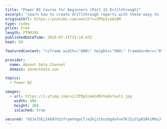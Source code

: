 ```yaml
---
title: "Power BI Course for Beginners (Part 15 Drillthrough)"
excerpt: "Learn how to create drillthrough reports with these easy to follow steps."
originalUrl: https://youtube.com/watch?v=ZPDpIceAi8M
type: video
price: Free
length: PT9M19S
publishedDateTime: 2020-07-31T23:18:43Z
heat: 50

featuredContent: "<iframe width=\"800\" height=\"500\" frameborder=\"0\" src=\"https://www.youtube.com/embed/ZPDpIceAi8M\" allow=\"accelerometer; autoplay; encrypted-media; gyroscope; picture-in-picture\" allowfullscreen></iframe>"

provider:
  name: Absent Data Channel
  domain: absentdata.com

topics:
  - Power BI

images:
  - url: https://i.ytimg.com/vi/ZPDpIceAi8M/hqdefault.jpg
    width: 480
    height: 360
    isCached: true

secured: "kDJe7SEj24b97h3zfrymYnqoCT/e2kjztGvzUgdvFvefKJIy3lp65Rk1MhoJ++dy+/x8f3RRc9+ucPxLy+EJPps9HKxevjJ0eEf5+GIdVMt5WANC1gH8o4CjbkkifAL04W8HHjDOUJTYxz9954cL1qo002cTMezPSFsYs7uBNvkECxQD21kAlZ+FxOQnrwxlBx5w6Z602qQnFBYIyxAq/qWRUQir4ma5UAfmf8o/biSWcHZQUOXZ0rjhr9VKozO8PuQtvXO+WAZiW3Xdwc1x4x3ryZHwOq6mCyRAhi3DnK8qSgbT/8jAnm5H1ugKnE4PNJXHt0mriE6KF1XSi07KRsR9aJLXQZyNplkJKNJ7A0FJkeNhXl0tXp0K0oD6Bo7sUQ15YeeF1pW9albSML/RdzPyWoFHdGNEPQywrR/DCdA=;t8ZXPSO/+/m2DmV/l6Ph9w=="
---
```



